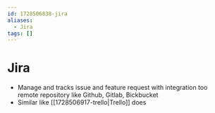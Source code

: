 ```yaml
---
id: 1728506838-jira
aliases:
  - Jira
tags: []
---
```


# Jira

- Manage and tracks issue and feature request with integration too remote repository like Github, Gitlab, Bickbucket
- Similar like [[1728506917-trello|Trello]] does
